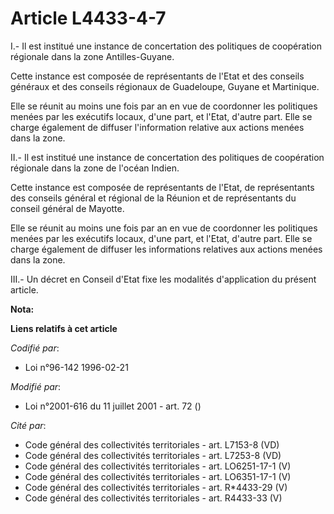 # Article L4433-4-7

I.- Il est institué une instance de concertation des politiques de coopération régionale dans la zone Antilles-Guyane.

Cette instance est composée de représentants de l'Etat et des conseils généraux et des conseils régionaux de Guadeloupe,
Guyane et Martinique.

Elle se réunit au moins une fois par an en vue de coordonner les politiques menées par les exécutifs locaux, d'une part, et
l'Etat, d'autre part. Elle se charge également de diffuser l'information relative aux actions menées dans la zone.

II.- Il est institué une instance de concertation des politiques de coopération régionale dans la zone de l'océan Indien.

Cette instance est composée de représentants de l'Etat, de représentants des conseils général et régional de la Réunion et de
représentants du conseil général de Mayotte.

Elle se réunit au moins une fois par an en vue de coordonner les politiques menées par les exécutifs locaux, d'une part, et
l'Etat, d'autre part. Elle se charge également de diffuser les informations relatives aux actions menées dans la zone.

III.- Un décret en Conseil d'Etat fixe les modalités d'application du présent article.

**Nota:**



**Liens relatifs à cet article**

_Codifié par_:

  - Loi n°96-142 1996-02-21

_Modifié par_:

  - Loi n°2001-616 du 11 juillet 2001 - art. 72 ()

_Cité par_:

  - Code général des collectivités territoriales - art. L7153-8 (VD)
  - Code général des collectivités territoriales - art. L7253-8 (VD)
  - Code général des collectivités territoriales - art. LO6251-17-1 (V)
  - Code général des collectivités territoriales - art. LO6351-17-1 (V)
  - Code général des collectivités territoriales - art. R*4433-29 (V)
  - Code général des collectivités territoriales - art. R4433-33 (V)
